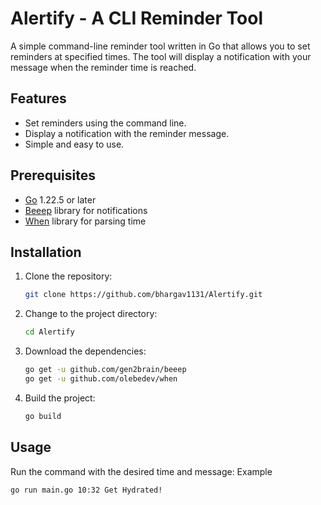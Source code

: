 # Alertify - A CLI Reminder Tool

A simple command-line reminder tool written in Go that allows you to set reminders at specified times. The tool will display a notification with your message when the reminder time is reached.

## Features

- Set reminders using the command line.
- Display a notification with the reminder message.
- Simple and easy to use.

## Prerequisites

- [Go](https://golang.org/doc/install) 1.22.5 or later
- [Beeep](https://github.com/gen2brain/beeep) library for notifications
- [When](https://github.com/olebedev/when) library for parsing time

## Installation

1. Clone the repository:

    ```bash
    git clone https://github.com/bhargav1131/Alertify.git
    ```

2. Change to the project directory:

    ```bash
    cd Alertify
    ```

3. Download the dependencies:

    ```bash
    go get -u github.com/gen2brain/beeep
    go get -u github.com/olebedev/when
    ```

4. Build the project:

    ```bash
    go build
    ```

## Usage

Run the command with the desired time and message:
Example
```bash
go run main.go 10:32 Get Hydrated!
```

